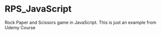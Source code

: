 # RPS_JavaScript
Rock Paper and Scissors game in JavaScript. This is just an example from Udemy Course
